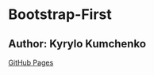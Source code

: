 # Bootstrap-First
## Author: Kyrylo Kumchenko
[GitHub Pages](https://kumchenko.github.io/Bootstrap-First/)
